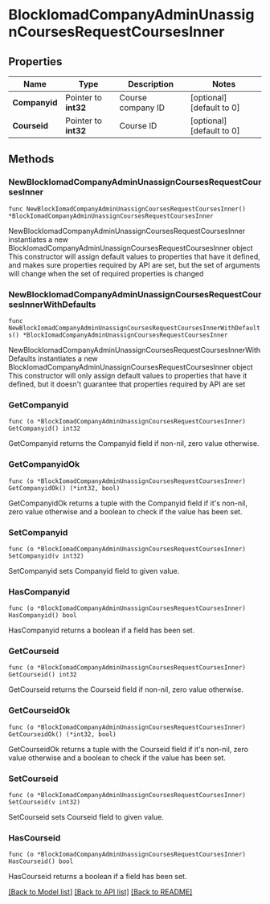 # BlockIomadCompanyAdminUnassignCoursesRequestCoursesInner

## Properties

Name | Type | Description | Notes
------------ | ------------- | ------------- | -------------
**Companyid** | Pointer to **int32** | Course company ID | [optional] [default to 0]
**Courseid** | Pointer to **int32** | Course ID | [optional] [default to 0]

## Methods

### NewBlockIomadCompanyAdminUnassignCoursesRequestCoursesInner

`func NewBlockIomadCompanyAdminUnassignCoursesRequestCoursesInner() *BlockIomadCompanyAdminUnassignCoursesRequestCoursesInner`

NewBlockIomadCompanyAdminUnassignCoursesRequestCoursesInner instantiates a new BlockIomadCompanyAdminUnassignCoursesRequestCoursesInner object
This constructor will assign default values to properties that have it defined,
and makes sure properties required by API are set, but the set of arguments
will change when the set of required properties is changed

### NewBlockIomadCompanyAdminUnassignCoursesRequestCoursesInnerWithDefaults

`func NewBlockIomadCompanyAdminUnassignCoursesRequestCoursesInnerWithDefaults() *BlockIomadCompanyAdminUnassignCoursesRequestCoursesInner`

NewBlockIomadCompanyAdminUnassignCoursesRequestCoursesInnerWithDefaults instantiates a new BlockIomadCompanyAdminUnassignCoursesRequestCoursesInner object
This constructor will only assign default values to properties that have it defined,
but it doesn't guarantee that properties required by API are set

### GetCompanyid

`func (o *BlockIomadCompanyAdminUnassignCoursesRequestCoursesInner) GetCompanyid() int32`

GetCompanyid returns the Companyid field if non-nil, zero value otherwise.

### GetCompanyidOk

`func (o *BlockIomadCompanyAdminUnassignCoursesRequestCoursesInner) GetCompanyidOk() (*int32, bool)`

GetCompanyidOk returns a tuple with the Companyid field if it's non-nil, zero value otherwise
and a boolean to check if the value has been set.

### SetCompanyid

`func (o *BlockIomadCompanyAdminUnassignCoursesRequestCoursesInner) SetCompanyid(v int32)`

SetCompanyid sets Companyid field to given value.

### HasCompanyid

`func (o *BlockIomadCompanyAdminUnassignCoursesRequestCoursesInner) HasCompanyid() bool`

HasCompanyid returns a boolean if a field has been set.

### GetCourseid

`func (o *BlockIomadCompanyAdminUnassignCoursesRequestCoursesInner) GetCourseid() int32`

GetCourseid returns the Courseid field if non-nil, zero value otherwise.

### GetCourseidOk

`func (o *BlockIomadCompanyAdminUnassignCoursesRequestCoursesInner) GetCourseidOk() (*int32, bool)`

GetCourseidOk returns a tuple with the Courseid field if it's non-nil, zero value otherwise
and a boolean to check if the value has been set.

### SetCourseid

`func (o *BlockIomadCompanyAdminUnassignCoursesRequestCoursesInner) SetCourseid(v int32)`

SetCourseid sets Courseid field to given value.

### HasCourseid

`func (o *BlockIomadCompanyAdminUnassignCoursesRequestCoursesInner) HasCourseid() bool`

HasCourseid returns a boolean if a field has been set.


[[Back to Model list]](../README.md#documentation-for-models) [[Back to API list]](../README.md#documentation-for-api-endpoints) [[Back to README]](../README.md)


